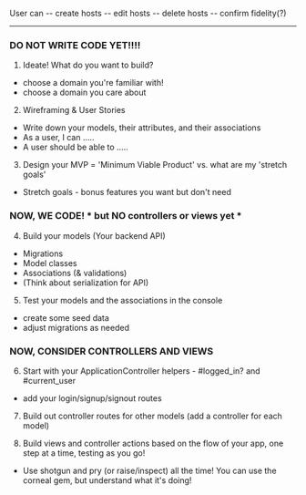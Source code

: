 User can
  -- create hosts
  -- edit hosts
  -- delete hosts
  -- confirm fidelity(?)

  ***
  ### DO NOT WRITE CODE YET!!!! ###
1.  Ideate!  What do you want to build?
 - choose a domain you're familiar with!
 - choose a domain you care about
2.  Wireframing & User Stories
 - Write down your models, their attributes, and their associations
 - As a user, I can .....
 - A user should be able to .....
3.  Design your MVP = 'Minimum Viable Product' vs. what are my 'stretch goals'
 - Stretch goals - bonus features you want but don't need

 ### NOW, WE CODE! * but NO controllers or views yet * ###

4.  Build your models (Your backend API)
 - Migrations
 - Model classes
 - Associations (& validations)
 - (Think about serialization for API)

5. Test your models and the associations in the console
 - create some seed data
 - adjust migrations as needed

### NOW, CONSIDER CONTROLLERS AND VIEWS ###

6. Start with your ApplicationController helpers - #logged_in? and #current_user
 - add your login/signup/signout routes

7. Build out controller routes for other models (add a controller for each model)

8. Build views and controller actions based on the flow of your app, one step at a time, testing as you go!
 - Use shotgun and pry (or raise/inspect) all the time!
You can use the corneal gem, but understand what it's doing!
